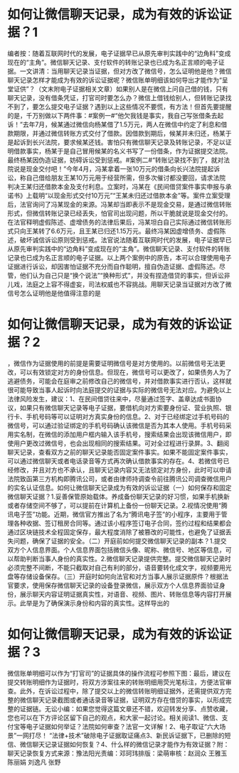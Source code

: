 # 如何让微信聊天记录，成为有效的诉讼证据？1

编者按：随着互联网时代的发展，电子证据早已从原先审判实践中的“边角料”变成现在的“主角”。微信聊天记录、支付软件的转账记录也已成为名正言顺的电子证据。一文讲清：当用聊天记录当证据，但对方改了微信号，怎么证明他是他？微信聊天记录怎样才能成为有效的诉讼证据呢？微信账单明细该如何导出才能作为“呈堂证供”？（文末附电子证据相关文章）如果别人是在微信上问自己借的钱，只有聊天记录，没有借条凭证，打官司时要怎么办？微信上借钱给别人，但转账记录找不到了，要怎么提交电子证据？遇到以上这些情况不要慌，有方法！但首先要提醒的是，千万别做以下两件事：#案例一#“他欠我钱是事实，我自己写张借条去起诉！”去年7月，候某通过微信向杨某借了1.5万元，两人在微信中约定了利息和借款期限，并通过微信转账方式交付了借款。因借款到期后，候某并未归还，杨某于是起诉到长兴法院，要求候某还钱。害怕只有微信聊天记录及转账记录，不足以证明借款事实，杨某于是自己冒用候某的名义书写了一份借条，作为证据提交法院。最终杨某因伪造证据，妨碍诉讼受到惩戒。#案例二#“转账记录找不到了，就对法院说是现金交付吧！”今年4月，冯某拿着一张10万元的借条向长兴法院提起诉讼，称自己借给朋友王某10万元用于经营所需，但多次催讨都没要回，请求法院判决王某归还借款本金及支付利息。立案时，冯某在《民间借贷案件事实申报与承诺书》上载明“以现金形式交付10万元”“王某未归还过借款本金”等。案件立案受理后，法官询问了冯某现金的来源。冯某却当即表示不是现金交易，是通过微信转账形式，但微信转账记录已经丢失，怕官司出现问题，所以干脆就说是现金交付的。在法官释明虚假陈述、虚增债务的法律后果后，冯某坦白自己实际通过微信转账形式只向王某转了6.6万元，且王某已归还1.15万元。最终冯某因虚增债务、虚假陈述，破坏诚信诉讼原则受到惩戒。法官说法随着互联网时代的发展，电子证据早已从原先审判实践中的“边角料”变成现在的“主角”。微信聊天记录、支付软件的转账记录也已成为名正言顺的电子证据。以上两个案例中的原告，本可以合理使用电子证据进行诉讼，却因害怕证据不充分而自作聪明，擅自伪造证据、虚假陈述。尽管，他们认为自己只是“换个说法”“换种形式”，并没有捏造借贷的事实，但诉讼非儿戏，法庭之上容不得虚妄，司法权威也不容挑战。用聊天记录当证据对方改了微信号怎么证明他是他值得注意的是

# 如何让微信聊天记录，成为有效的诉讼证据？2

，微信作为证据使用的前提是需要证明微信号是对方使用的。以前微信号无法更改，可以有效锁定对方的身份信息。但现在，微信号可以更改了，如果债务人为了逃避债务，可能会在庭审之前修改自己的微信号，并对借款事实进行否认，这样就很可能导致当事人起诉时向法庭提交的证据与实际的微信号无法对应。为避免以上法律风险发生，建议：1、在民间借贷往来中，尽量通过签字、盖章达成书面协议，如果只有微信聊天记录等电子证据，要借机向对方索要身份证、营业执照、银行卡、手机号码等可以证明对方真实身份的信息。2、对于已经绑定过手机号码的微信号，可以通过验证绑定的手机号码确认该微信是否为其本人使用。手机号码采用实名制，在微信的添加用户框内输入该手机号，搜索结果会出现该微信用户，即使用户更改过微信号，也会出现相同的搜索结果。可对全过程进行录屏。3、翻阅聊天记录，查看双方之前的聊天记录能否固定案件事实。如果不能固定案件事实，可以通过微信聊天或者电话录音等方式再次确认借款事实的存在。4、若微信号已经修改，并且对方也不承认，且聊天记录内容又无法锁定对方身份，此时可以申请法院致函第三方机构即腾讯公司，或者由律师持调查令前往腾讯公司调查微信用户的实名认证信息。如何让微信聊天记录成为有效的诉讼证据（一）如何保存和固定微信聊天证据？1.妥善保管原始载体。养成备份聊天记录的好习惯，如果手机换新或者存储空间不够了，可以提前在计算机上备份一份聊天记录。2.视情况使用“腾讯电子签”功能。近期，微信官方推出了名为“腾讯电子签”的小程序，主要用于管理各种收据、签订租房合同等。通过该小程序签订电子合同，签约过程和结果都会通过区块链技术全程固定保存，最大程度消除了被篡改的可能性，也避免了证据丢失问题，确保了证据的安全。（二）开庭前如何提交微信聊天记录的副本？1.提交双方个人信息界面。个人信息界面包括微信头像、昵称、微信号、地区等信息，可以帮助判断当事人身份的真实性。2.微信聊天记录提供完整。提交微信聊天记录时必须完整不间断，不能只截取对自己有利的部分，语音要转化成文字，视频要用光盘等存储设备保存。（三）开庭时如何向法官和对方当事人展示证据原件？根据法官要求，使用保存微信聊天记录的设备登录微信，展示双方个人信息界面验证身份，展示聊天内容证明证据真实性，对语音、视频、图片、转账信息等内容打开展示。此举是为了确保演示身份和内容的真实性。这样导出的

# 如何让微信聊天记录，成为有效的诉讼证据？3

微信账单明细可以作为“打官司”的证据具体的操作流程可参照下图：最后，建议在提交转账明细作为证据时，将双方涉案往来的转账明细用荧光笔标注，方便法官审查。此外，在诉讼过程中，除了提交以上的微信转账明细证据外，还需提供双方完整的微信聊天记录截图或者通话录音等证据，证明双方存在借贷的事实，以形成完整的证据链。无讼小编：如果您觉得这篇文章还不错，欢迎转发分享、点赞收藏，您也可以在下方评论区留下自己的观点，和大家一起讨论。相关阅读1、微信、支付宝等电子证据如何举证？法院如何审查？法官一文详解！2、电子取证“六大场景”一网打尽！ “法律+技术”破除电子证据取证痛点3、新民诉证据下，已删除的短信、微信聊天记录证据如何恢复？4、什么样的微信记录才能作为有效证据？附：聊天记录恢复方式来源：豫法阳光责编：邓珂玮排版：梁萌审核：赵润众 王雅玉 陈丽娟 刘逸凡 张野

